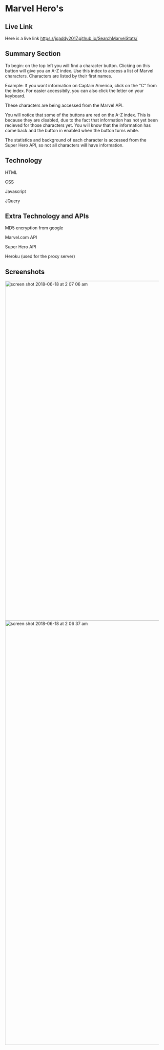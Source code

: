 # Marvel Hero's

## Live Link

Here is a live link <https://jgaddy2017.github.io/SearchMarvelStats/>

## Summary Section

To begin: on the top left you will find a character button. Clicking on this button will give you an A-Z index. Use this index to access a list of Marvel characters. Characters are listed by their first names.

Example: If you want information on Captain America, click on the "C" from the index. For easier accessibily, you can also click the letter on your keyboard.

These characters are being accessed from the Marvel API.

You will notice that some of the buttons are red on the A-Z index. This is because they are disabled, due to the fact that information has not yet been recieved for those characters yet. You will know that the information has come back and the button in enabled when the button turns white.

The statistics and background of each character is accessed from the Super Hero API, so not all characters will have information.

## Technology 

HTML

CSS

Javascript

JQuery

## Extra Technology and APIs

MD5 encryption from google

Marvel.com API

Super Hero API

Heroku (used for the proxy server)

## Screenshots

<img width="1109" alt="screen shot 2018-06-18 at 2 07 06 am" src="https://user-images.githubusercontent.com/10607107/41522591-aafa4140-72a4-11e8-9c5e-bb3a26cc24fb.png">

<img width="1387" alt="screen shot 2018-06-18 at 2 06 37 am" src="https://user-images.githubusercontent.com/10607107/41522605-b248f37e-72a4-11e8-8cfa-c9539c8ad8bf.png">
